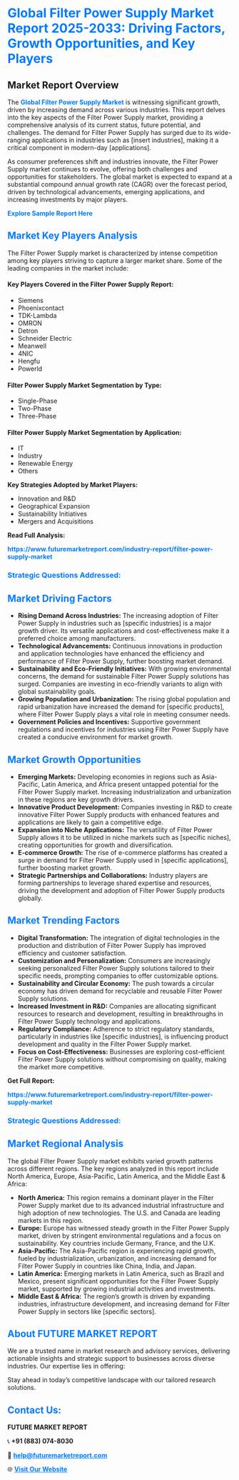 <h1 style="color: #007BFF;">Global Filter Power Supply Market Report 2025-2033: Driving Factors, Growth Opportunities, and Key Players</h1>

<section id="overview">
<h2>Market Report Overview</h2>
<p>The <a href="https://www.futuremarketreport.com/industry-report/filter-power-supply-market" style="color: #007BFF; text-decoration: none;"><strong>Global Filter Power Supply Market</strong></a> is witnessing significant growth, driven by increasing demand across various industries. This report delves into the key aspects of the Filter Power Supply market, providing a comprehensive analysis of its current status, future potential, and challenges. The demand for Filter Power Supply has surged due to its wide-ranging applications in industries such as [insert industries], making it a critical component in modern-day [applications].</p>
<p>As consumer preferences shift and industries innovate, the Filter Power Supply market continues to evolve, offering both challenges and opportunities for stakeholders. The global market is expected to expand at a substantial compound annual growth rate (CAGR) over the forecast period, driven by technological advancements, emerging applications, and increasing investments by major players.</p>
</section>

<section id="overview">
<p><a href="https://www.futuremarketreport.com/request-sample/reportId=36888" style="color: #007BFF; text-decoration: none;"><strong>Explore Sample Report Here</strong></a></p>
</section>

<section id="key-players">
<h2 style="color: #007BFF;">Market Key Players Analysis</h2>
<p>The Filter Power Supply market is characterized by intense competition among key players striving to capture a larger market share. Some of the leading companies in the market include:</p>
<h4>Key Players Covered in the Filter Power Supply Report:</h4>
<ul><li>Siemens</li><li>Phoenixcontact</li><li>TDK-Lambda</li><li>OMRON</li><li>Detron</li><li>Schneider Electric</li><li>Meanwell</li><li>4NIC</li><li>Hengfu</li><li>Powerld</li></ul>
<h4>Filter Power Supply Market Segmentation by Type:</h4>
<ul><li>Single-Phase</li><li>Two-Phase</li><li>Three-Phase</li></ul>

<h4>Filter Power Supply Market Segmentation by Application:</h4>
<ul><li>IT</li><li>Industry</li><li>Renewable Energy</li><li>Others</li></ul>
<p><strong>Key Strategies Adopted by Market Players:</strong></p>
<ul>
<li>Innovation and R&D</li>
<li>Geographical Expansion</li>
<li>Sustainability Initiatives</li>
<li>Mergers and Acquisitions</li>
</ul>
</section>

<section>
<p><strong>Read Full Analysis: </strong></p><a href="https://www.futuremarketreport.com/industry-report/filter-power-supply-market" style="color: #007BFF; text-decoration: none;"><strong>https://www.futuremarketreport.com/industry-report/filter-power-supply-market</strong></a>
<h3 style="color: #007BFF;">Strategic Questions Addressed:</h3>
</section>

<section id="driving-factors">
<h2 style="color: #007BFF;">Market Driving Factors</h2>
<ul>
<li><strong>Rising Demand Across Industries:</strong> The increasing adoption of Filter Power Supply in industries such as [specific industries] is a major growth driver. Its versatile applications and cost-effectiveness make it a preferred choice among manufacturers.</li>
<li><strong>Technological Advancements:</strong> Continuous innovations in production and application technologies have enhanced the efficiency and performance of Filter Power Supply, further boosting market demand.</li>
<li><strong>Sustainability and Eco-Friendly Initiatives:</strong> With growing environmental concerns, the demand for sustainable Filter Power Supply solutions has surged. Companies are investing in eco-friendly variants to align with global sustainability goals.</li>
<li><strong>Growing Population and Urbanization:</strong> The rising global population and rapid urbanization have increased the demand for [specific products], where Filter Power Supply plays a vital role in meeting consumer needs.</li>
<li><strong>Government Policies and Incentives:</strong> Supportive government regulations and incentives for industries using Filter Power Supply have created a conducive environment for market growth.</li>
</ul>
</section>

<section id="growth-opportunities">
<h2 style="color: #007BFF;">Market Growth Opportunities</h2>
<ul>
<li><strong>Emerging Markets:</strong> Developing economies in regions such as Asia-Pacific, Latin America, and Africa present untapped potential for the Filter Power Supply market. Increasing industrialization and urbanization in these regions are key growth drivers.</li>
<li><strong>Innovative Product Development:</strong> Companies investing in R&D to create innovative Filter Power Supply products with enhanced features and applications are likely to gain a competitive edge.</li>
<li><strong>Expansion into Niche Applications:</strong> The versatility of Filter Power Supply allows it to be utilized in niche markets such as [specific niches], creating opportunities for growth and diversification.</li>
<li><strong>E-commerce Growth:</strong> The rise of e-commerce platforms has created a surge in demand for Filter Power Supply used in [specific applications], further boosting market growth.</li>
<li><strong>Strategic Partnerships and Collaborations:</strong> Industry players are forming partnerships to leverage shared expertise and resources, driving the development and adoption of Filter Power Supply products globally.</li>
</ul>
</section>

<section id="trending-factors">
<h2 style="color: #007BFF;">Market Trending Factors</h2>
<ul>
<li><strong>Digital Transformation:</strong> The integration of digital technologies in the production and distribution of Filter Power Supply has improved efficiency and customer satisfaction.</li>
<li><strong>Customization and Personalization:</strong> Consumers are increasingly seeking personalized Filter Power Supply solutions tailored to their specific needs, prompting companies to offer customizable options.</li>
<li><strong>Sustainability and Circular Economy:</strong> The push towards a circular economy has driven demand for recyclable and reusable Filter Power Supply solutions.</li>
<li><strong>Increased Investment in R&D:</strong> Companies are allocating significant resources to research and development, resulting in breakthroughs in Filter Power Supply technology and applications.</li>
<li><strong>Regulatory Compliance:</strong> Adherence to strict regulatory standards, particularly in industries like [specific industries], is influencing product development and quality in the Filter Power Supply market.</li>
<li><strong>Focus on Cost-Effectiveness:</strong> Businesses are exploring cost-efficient Filter Power Supply solutions without compromising on quality, making the market more competitive.</li>
</ul>
</section>

<section>
<p><strong>Get Full Report: </strong></p><a href="https://www.futuremarketreport.com/industry-report/filter-power-supply-market" style="color: #007BFF; text-decoration: none;"><strong>https://www.futuremarketreport.com/industry-report/filter-power-supply-market</strong></a>
<h3 style="color: #007BFF;">Strategic Questions Addressed:</h3>
</section>


<section id="regional-analysis">
<h2 style="color: #007BFF;">Market Regional Analysis</h2>
<p>The global Filter Power Supply market exhibits varied growth patterns across different regions. The key regions analyzed in this report include North America, Europe, Asia-Pacific, Latin America, and the Middle East & Africa:</p>
<ul>
<li><strong>North America:</strong> This region remains a dominant player in the Filter Power Supply market due to its advanced industrial infrastructure and high adoption of new technologies. The U.S. and Canada are leading markets in this region.</li>
<li><strong>Europe:</strong> Europe has witnessed steady growth in the Filter Power Supply market, driven by stringent environmental regulations and a focus on sustainability. Key countries include Germany, France, and the U.K.</li>
<li><strong>Asia-Pacific:</strong> The Asia-Pacific region is experiencing rapid growth, fueled by industrialization, urbanization, and increasing demand for Filter Power Supply in countries like China, India, and Japan.</li>
<li><strong>Latin America:</strong> Emerging markets in Latin America, such as Brazil and Mexico, present significant opportunities for the Filter Power Supply market, supported by growing industrial activities and investments.</li>
<li><strong>Middle East & Africa:</strong> The region’s growth is driven by expanding industries, infrastructure development, and increasing demand for Filter Power Supply in sectors like [specific sectors].</li>
</ul>
</section>

<footer>
<h2 style="color: #007BFF;">About FUTURE MARKET REPORT</h2>
<p>We are a trusted name in market research and advisory services, delivering actionable insights and strategic support to businesses across diverse industries. Our expertise lies in offering:</p>

<p>Stay ahead in today’s competitive landscape with our tailored research solutions.</p>

<h2 style="color: #007BFF;">Contact Us:</h2>
<p><strong>FUTURE MARKET REPORT</strong></p>
<p>📞 <strong>+91 (883) 074-8030</strong></p>
<p>📧 <strong><a href="mailto:help@futuremarketreport.com" style="color: #007BFF;">help@futuremarketreport.com</a></strong></p>
<p>🌐 <strong><a href="https://www.futuremarketreport.com/" style="color: #007BFF;">Visit Our Website</a></strong></p>
</footer>